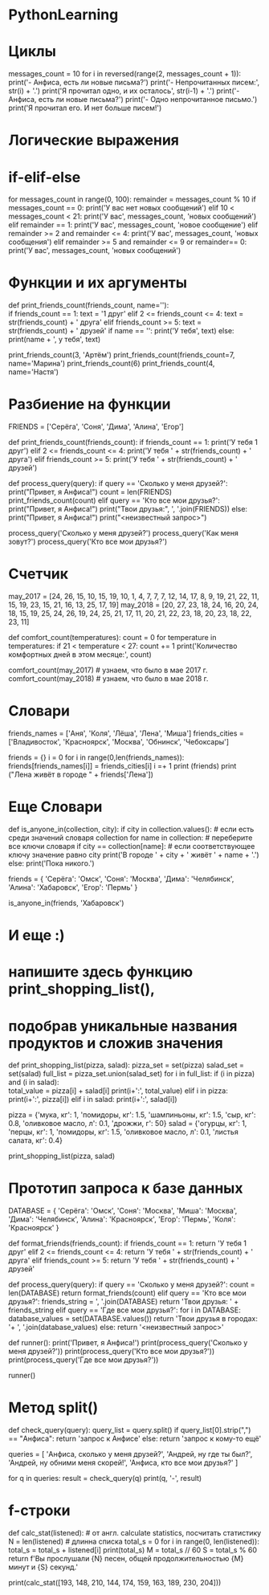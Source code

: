 # PythonLearning

# Циклы

messages_count = 10
for i in reversed(range(2, messages_count + 1)):
    print('- Анфиса, есть ли новые письма?')
    print('- Непрочитанных писем:', str(i) + '.')
    print('Я прочитал одно, и их осталось', str(i-1) + '.')
print('- Анфиса, есть ли новые письма?')
print('- Одно непрочитанное письмо.')
print('Я прочитал его. И нет больше писем!')

# Логические выражения
# if-elif-else
for messages_count in range(0, 100):
    remainder = messages_count % 10
    if messages_count == 0:
        print('У вас нет новых сообщений')
    elif 10 < messages_count < 21:
        print('У вас', messages_count, 'новых сообщений')
    elif remainder == 1:
        print('У вас', messages_count, 'новое сообщение')
    elif remainder >= 2 and remainder <= 4:
        print('У вас', messages_count, 'новых сообщения')
    elif remainder >= 5 and remainder <= 9 or remainder== 0:
        print('У вас', messages_count, 'новых сообщений')
 
# Функции и их аргументы 
 
def print_friends_count(friends_count, name=''):  
    if friends_count == 1:
        text = '1 друг'
    elif 2 <= friends_count <= 4:
        text = str(friends_count) + ' друга'
    elif friends_count >= 5:
        text = str(friends_count) + ' друзей'
    if name == '':
        print('У тебя', text)
    else:
        print(name + ', у тебя', text)

print_friends_count(3, 'Артём')
print_friends_count(friends_count=7, name='Марина')
print_friends_count(6)
print_friends_count(4, name='Настя')

# Разбиение на функции
FRIENDS = ['Серёга', 'Соня', 'Дима', 'Алина', 'Егор']

def print_friends_count(friends_count):
    if friends_count == 1:
        print('У тебя 1 друг')
    elif 2 <= friends_count <= 4:
        print('У тебя ' + str(friends_count) + ' друга')
    elif friends_count >= 5:
        print('У тебя ' + str(friends_count) + ' друзей')

def process_query(query):
    if query == 'Сколько у меня друзей?':
        print("Привет, я Анфиса!")
        count = len(FRIENDS)
        print_friends_count(count)
    elif query == 'Кто все мои друзья?':
        print("Привет, я Анфиса!")
        print("Твои друзья:", ', '.join(FRIENDS))
    else:
        print("Привет, я Анфиса!")
        print("<неизвестный запрос>")
        
process_query('Сколько у меня друзей?')
process_query('Как меня зовут?')
process_query('Кто все мои друзья?')

# Счетчик
may_2017 = [24, 26, 15, 10, 15, 19, 10, 1, 4, 7, 7, 7, 12, 14, 17, 8, 9, 19, 21, 22, 11, 15, 19, 23, 15, 21, 16, 13, 25, 17, 19]
may_2018 = [20, 27, 23, 18, 24, 16, 20, 24, 18, 15, 19, 25, 24, 26, 19, 24, 25, 21, 17, 11, 20, 21, 22, 23, 18, 20, 23, 18, 22, 23, 11]

def comfort_count(temperatures):
    count = 0
    for temperature in temperatures:
        if 21 < temperature < 27:
            count += 1
    print('Количество комфортных дней в этом месяце:', count)

comfort_count(may_2017)  # узнаем, что было в мае 2017 г.
comfort_count(may_2018)  # узнаем, что было в мае 2018 г.

# Словари
friends_names = ['Аня', 'Коля', 'Лёша', 'Лена', 'Миша']
friends_cities = ['Владивосток', 'Красноярск', 'Москва', 'Обнинск', 'Чебоксары']

friends = {}
i = 0
for i in range(0,len(friends_names)):
    friends[friends_names[i]] =  friends_cities[i]
    i =+ 1
print (friends)
print ("Лена живёт в городе " + friends['Лена'])


# Еще Словари
def is_anyone_in(collection, city):
    if city in collection.values():  # если есть среди значений словаря collection 
        for name in collection:  # переберите все ключи словаря
            if city == collection[name]:  # если соответствующее ключу значение равно city
                print('В городе ' + city + ' живёт ' + name + '.')
    else:
        print('Пока никого.')

friends = {
    'Серёга': 'Омск', 
    'Соня': 'Москва', 
    'Дима': 'Челябинск', 
    'Алина': 'Хабаровск', 
    'Егор': 'Пермь'
}

is_anyone_in(friends, 'Хабаровск')

# И еще :)
# напишите здесь функцию print_shopping_list(),
# подобрав уникальные названия продуктов и сложив значения
def print_shopping_list(pizza, salad):
    pizza_set = set(pizza)
    salad_set = set(salad)
    full_list = pizza_set.union(salad_set)
    for i in full_list:
        if (i in pizza) and (i in salad):  
            total_value = pizza[i] + salad[i]
            print(i+':', total_value)
        elif i in pizza:
            print(i+':', pizza[i])
        elif i in salad:
            print(i+':', salad[i])
    
pizza = {'мука, кг': 1,
         'помидоры, кг': 1.5,
         'шампиньоны, кг': 1.5,
         'сыр, кг': 0.8,
         'оливковое масло, л': 0.1,
         'дрожжи, г': 50}
salad = {'огурцы, кг': 1,
         'перцы, кг': 1,
         'помидоры, кг': 1.5,
         'оливковое масло, л': 0.1,
         'листья салата, кг': 0.4}

print_shopping_list(pizza, salad)

# Прототип запроса к базе данных
DATABASE = {
    'Серёга': 'Омск',
    'Соня': 'Москва',
    'Миша': 'Москва',
    'Дима': 'Челябинск',
    'Алина': 'Красноярск',
    'Егор': 'Пермь',
    'Коля': 'Красноярск'
}


def format_friends(friends_count):
    if friends_count == 1:
        return 'У тебя 1 друг'
    elif 2 <= friends_count <= 4:
        return 'У тебя ' + str(friends_count) + ' друга'
    elif friends_count >= 5:
        return 'У тебя ' + str(friends_count) + ' друзей'


def process_query(query):
    if query == 'Сколько у меня друзей?':
        count = len(DATABASE)
        return format_friends(count)
    elif query == 'Кто все мои друзья?':
        friends_string = ', '.join(DATABASE)
        return 'Твои друзья: ' + friends_string
    elif query == 'Где все мои друзья?':
        for i in DATABASE:
            database_values = set(DATABASE.values()) 
        return 'Твои друзья в городах: '+ ', '.join(database_values)
    else:
        return '<неизвестный запрос>'


def runner():
    print('Привет, я Анфиса!')
    print(process_query('Сколько у меня друзей?'))
    print(process_query('Кто все мои друзья?'))
    print(process_query('Где все мои друзья?'))


runner()

#  Метод split()
def check_query(query):
    query_list = query.split()
    if query_list[0].strip(",") == "Анфиса":
        return 'запрос к Анфисе'
    else:
        return 'запрос к кому-то ещё'

queries = [
    'Анфиса, сколько у меня друзей?',
    'Андрей, ну где ты был?',
    'Андрей, ну обними меня скорей!',
    'Анфиса, кто все мои друзья?'
]

for q in queries:
    result = check_query(q)
    print(q, '-', result)

# f-строки
def calc_stat(listened):  # от англ. calculate statistics, посчитать статистику
    N = len(listened)        # длинна списка
    total_s = 0
    for i in range(0, len(listened)): 
        total_s = total_s + listened[i]
    print(total_s)
    M = total_s // 60
    S = total_s % 60
    return f'Вы прослушали {N} песен, общей продолжительностью {M} минут и {S} секунд.'

        
print(calc_stat([193, 148, 210, 144, 174, 159, 163, 189, 230, 204]))
